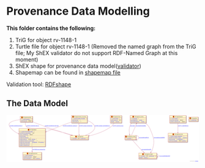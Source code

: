 # Provenance Data Modelling 

**This folder contains the following:**
<ol>
    <li> TriG for object rv-1148-1
    <li> Turtle file for object rv-1148-1 (Removed the named graph from the TriG file; My ShEX validator do not support RDF-Named Graph at this moment)
    <li> ShEX shape for provenance data model(<a href="validator.shex">validator<a>)
    <li> Shapemap can be found in <a href="shapemap.txt">shapemap file<a>
</ol>

Validation tool: <a href="https://rdfshape.weso.es/shexValidate ">RDFshape<a>

## The Data Model

![Data Model Diagram](resource/visualization.svg)